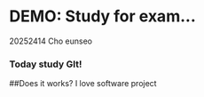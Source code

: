 # DEMO: Study for exam...
20252414    Cho eunseo<br>

### Today study GIt!  
##Does it works?
I love software project
